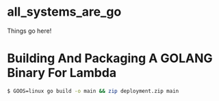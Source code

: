 # all_systems_are_go
Things go here!

# Building And Packaging A GOLANG Binary For Lambda
```sh
$ GOOS=linux go build -o main && zip deployment.zip main
```

